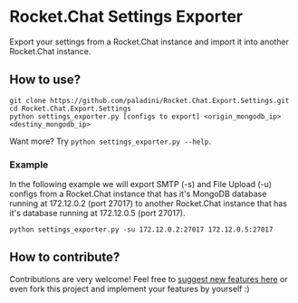 # Rocket.Chat Settings Exporter

Export your settings from a Rocket.Chat instance and import it into another Rocket.Chat instance.

## How to use?

```
git clone https://github.com/paladini/Rocket.Chat.Export.Settings.git
cd Rocket.Chat.Export.Settings
python settings_exporter.py [configs to export] <origin_mongodb_ip> <destiny_mongodb_ip>
```

Want more? Try `python settings_exporter.py --help`.

### Example

In the following example we will export SMTP (-s) and File Upload (-u) configs from a Rocket.Chat instance that has it's MongoDB database running at 172.12.0.2 (port 27017) to another Rocket.Chat instance that has it's database running at 172.12.0.5 (port 27017).

```
python settings_exporter.py -su 172.12.0.2:27017 172.12.0.5:27017
```

## How to contribute?

Contributions are very welcome! Feel free to [suggest new features here](https://github.com/paladini/Rocket.Chat.Export.Settings/issues) or even fork this project and implement your features by yourself :) 